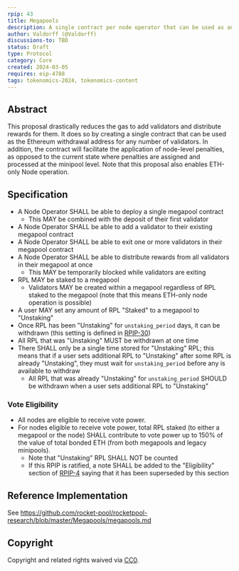 ```yaml
---
rpip: 43
title: Megapools
description: A single contract per node operator that can be used as an Ethereum withdrawal address for multiple validators. Also allows for ETH-only node operation.
author: Valdorff (@Valdorff)
discussions-to: TBD
status: Draft
type: Protocol
category: Core
created: 2024-03-05
requires: eip-4788
tags: tokenomics-2024, tokenomics-content
---
```


## Abstract
This proposal drastically reduces the gas to add validators and distribute rewards for them. It does so by creating a single contract that can be used as the Ethereum withdrawal address for any number of validators. In addition, the contract will facilitate the application of node-level penalties, as opposed to the current state where penalties are assigned and processed at the minipool level. Note that this proposal also enables ETH-only Node operation.

## Specification
- A Node Operator SHALL be able to deploy a single megapool contract
    - This MAY be combined with the deposit of their first validator
- A Node Operator SHALL be able to add a validator to their existing megapool contract
- A Node Operator SHALL be able to exit one or more validators in their megapool contract
- A Node Operator SHALL be able to distribute rewards from all validators in their megapool at once
  - This MAY be temporarily blocked while validators are exiting
- RPL MAY be staked to a megapool
  - Validators MAY be created within a megapool regardless of RPL staked to the megapool (note that this means ETH-only node operation is possible)
- A user MAY set any amount of RPL "Staked" to a megapool to "Unstaking"
- Once RPL has been "Unstaking" for `unstaking_period` days, it can be withdrawn (this setting is defined in [RPIP-30](RPIP-30.md))
- All RPL that was "Unstaking" MUST be withdrawn at one time
- There SHALL only be a single time stored for "Unstaking" RPL; this means that if a user sets
  additional RPL to "Unstaking" after some RPL is already "Unstaking", they must wait for
  `unstaking_period` before any is available to withdraw
  - All RPL that was already "Unstaking" for `unstaking_period` SHOULD be withdrawn when a user
    sets additional RPL to "Unstaking"

### Vote Eligibility
- All nodes are eligible to receive vote power.
- For nodes eligible to receive vote power, total RPL staked (to either a megapool or the node) SHALL contribute to vote power up to 150% of the value of total bonded ETH (from both megapools and legacy minipools).
  - Note that "Unstaking" RPL SHALL NOT be counted
  - If this RPIP is ratified, a note SHALL be added to the "Eligibility" section of [RPIP-4](./RPIP-4.md) saying that it has been superseded by this section

## Reference Implementation
See <https://github.com/rocket-pool/rocketpool-research/blob/master/Megapools/megapools.md>

## Copyright
Copyright and related rights waived via [CC0](https://creativecommons.org/publicdomain/zero/1.0/).
